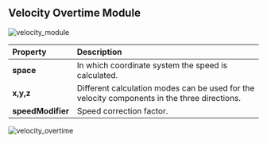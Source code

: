 ## Velocity Overtime Module

![velocity_module](particle-system/velocity_module.png)

| Property | Description |
| :--- | :--- |
| **space** | In which coordinate system the speed is calculated. |
| **x,y,z** | Different calculation modes can be used for the velocity components in the three directions. |
| **speedModifier** | Speed correction factor. |

![velocity_overtime](particle-system/velocity_overtime.gif)
